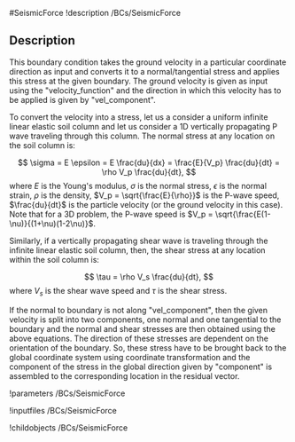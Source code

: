 #SeismicForce
!description /BCs/SeismicForce

## Description
This boundary condition takes the ground velocity in a particular coordinate direction as input and converts it to a normal/tangential stress and applies this stress at the given boundary. The ground velocity is given as input using the "velocity_function" and the direction in which this velocity has to be applied is given by "vel_component".

To convert the velocity into a stress, let us a consider a uniform infinite linear elastic soil column and let us consider a 1D vertically propagating P wave traveling through this column. The normal stress at any location on the soil column is:

$$
\sigma = E  \epsilon = E  \frac{du}{dx} = \frac{E}{V_p}  \frac{du}{dt} = \rho  V_p  \frac{du}{dt},
$$
where $E$ is the Young's modulus, $\sigma$ is the normal stress, $\epsilon$ is the normal strain, $\rho$ is the density, $V_p = \sqrt{\frac{E}{\rho}}$ is the P-wave speed, $\frac{du}{dt}$ is the particle velocity (or the ground velocity in this case). Note that for a 3D problem, the P-wave speed is $V_p = \sqrt{\frac{E(1-\nu)}{(1+\nu)(1-2\nu)}$. 

Similarly, if a vertically propagating shear wave is traveling through the infinite linear elastic soil column, then, the shear stress at any location within the soil column is:

$$
\tau = \rho  V_s  \frac{du}{dt},
$$
where $V_s$ is the shear wave speed and $\tau$ is the shear stress.

If the normal to boundary is not along "vel_component", then the given velocity is split into two components, one normal and one tangential to the boundary and the normal and shear stresses are then obtained using the above equations. The direction of these stresses are dependent on the orientation of the boundary. So, these stress have to be brought back to the global coordinate system using coordinate transformation and the component of the stress in the global direction given by "component" is assembled to the corresponding location in the residual vector.

!parameters /BCs/SeismicForce

!inputfiles /BCs/SeismicForce

!childobjects /BCs/SeismicForce
